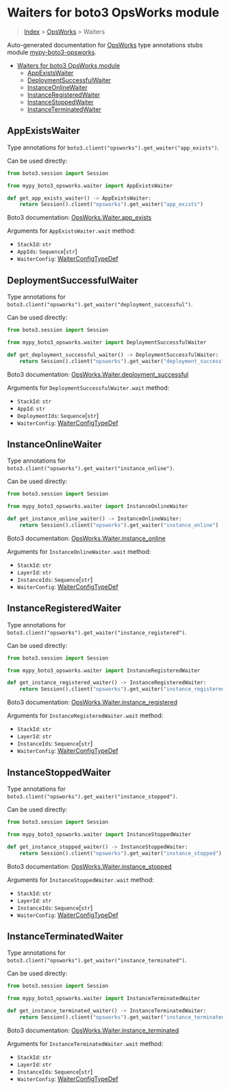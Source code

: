 <a id="waiters-for-boto3-opsworks-module"></a>

# Waiters for boto3 OpsWorks module

> [Index](../README.md) > [OpsWorks](./README.md) > Waiters

Auto-generated documentation for
[OpsWorks](https://boto3.amazonaws.com/v1/documentation/api/latest/reference/services/opsworks.html#OpsWorks)
type annotations stubs module
[mypy-boto3-opsworks](https://pypi.org/project/mypy-boto3-opsworks/).

- [Waiters for boto3 OpsWorks module](#waiters-for-boto3-opsworks-module)
  - [AppExistsWaiter](#appexistswaiter)
  - [DeploymentSuccessfulWaiter](#deploymentsuccessfulwaiter)
  - [InstanceOnlineWaiter](#instanceonlinewaiter)
  - [InstanceRegisteredWaiter](#instanceregisteredwaiter)
  - [InstanceStoppedWaiter](#instancestoppedwaiter)
  - [InstanceTerminatedWaiter](#instanceterminatedwaiter)

<a id="appexistswaiter"></a>

## AppExistsWaiter

Type annotations for `boto3.client("opsworks").get_waiter("app_exists")`.

Can be used directly:

```python
from boto3.session import Session

from mypy_boto3_opsworks.waiter import AppExistsWaiter

def get_app_exists_waiter() -> AppExistsWaiter:
    return Session().client("opsworks").get_waiter("app_exists")
```

Boto3 documentation:
[OpsWorks.Waiter.app_exists](https://boto3.amazonaws.com/v1/documentation/api/latest/reference/services/opsworks.html#OpsWorks.Waiter.AppExists)

Arguments for `AppExistsWaiter.wait` method:

- `StackId`: `str`
- `AppIds`: `Sequence`\[`str`\]
- `WaiterConfig`: [WaiterConfigTypeDef](./type_defs.md#waiterconfigtypedef)

<a id="deploymentsuccessfulwaiter"></a>

## DeploymentSuccessfulWaiter

Type annotations for
`boto3.client("opsworks").get_waiter("deployment_successful")`.

Can be used directly:

```python
from boto3.session import Session

from mypy_boto3_opsworks.waiter import DeploymentSuccessfulWaiter

def get_deployment_successful_waiter() -> DeploymentSuccessfulWaiter:
    return Session().client("opsworks").get_waiter("deployment_successful")
```

Boto3 documentation:
[OpsWorks.Waiter.deployment_successful](https://boto3.amazonaws.com/v1/documentation/api/latest/reference/services/opsworks.html#OpsWorks.Waiter.DeploymentSuccessful)

Arguments for `DeploymentSuccessfulWaiter.wait` method:

- `StackId`: `str`
- `AppId`: `str`
- `DeploymentIds`: `Sequence`\[`str`\]
- `WaiterConfig`: [WaiterConfigTypeDef](./type_defs.md#waiterconfigtypedef)

<a id="instanceonlinewaiter"></a>

## InstanceOnlineWaiter

Type annotations for `boto3.client("opsworks").get_waiter("instance_online")`.

Can be used directly:

```python
from boto3.session import Session

from mypy_boto3_opsworks.waiter import InstanceOnlineWaiter

def get_instance_online_waiter() -> InstanceOnlineWaiter:
    return Session().client("opsworks").get_waiter("instance_online")
```

Boto3 documentation:
[OpsWorks.Waiter.instance_online](https://boto3.amazonaws.com/v1/documentation/api/latest/reference/services/opsworks.html#OpsWorks.Waiter.InstanceOnline)

Arguments for `InstanceOnlineWaiter.wait` method:

- `StackId`: `str`
- `LayerId`: `str`
- `InstanceIds`: `Sequence`\[`str`\]
- `WaiterConfig`: [WaiterConfigTypeDef](./type_defs.md#waiterconfigtypedef)

<a id="instanceregisteredwaiter"></a>

## InstanceRegisteredWaiter

Type annotations for
`boto3.client("opsworks").get_waiter("instance_registered")`.

Can be used directly:

```python
from boto3.session import Session

from mypy_boto3_opsworks.waiter import InstanceRegisteredWaiter

def get_instance_registered_waiter() -> InstanceRegisteredWaiter:
    return Session().client("opsworks").get_waiter("instance_registered")
```

Boto3 documentation:
[OpsWorks.Waiter.instance_registered](https://boto3.amazonaws.com/v1/documentation/api/latest/reference/services/opsworks.html#OpsWorks.Waiter.InstanceRegistered)

Arguments for `InstanceRegisteredWaiter.wait` method:

- `StackId`: `str`
- `LayerId`: `str`
- `InstanceIds`: `Sequence`\[`str`\]
- `WaiterConfig`: [WaiterConfigTypeDef](./type_defs.md#waiterconfigtypedef)

<a id="instancestoppedwaiter"></a>

## InstanceStoppedWaiter

Type annotations for `boto3.client("opsworks").get_waiter("instance_stopped")`.

Can be used directly:

```python
from boto3.session import Session

from mypy_boto3_opsworks.waiter import InstanceStoppedWaiter

def get_instance_stopped_waiter() -> InstanceStoppedWaiter:
    return Session().client("opsworks").get_waiter("instance_stopped")
```

Boto3 documentation:
[OpsWorks.Waiter.instance_stopped](https://boto3.amazonaws.com/v1/documentation/api/latest/reference/services/opsworks.html#OpsWorks.Waiter.InstanceStopped)

Arguments for `InstanceStoppedWaiter.wait` method:

- `StackId`: `str`
- `LayerId`: `str`
- `InstanceIds`: `Sequence`\[`str`\]
- `WaiterConfig`: [WaiterConfigTypeDef](./type_defs.md#waiterconfigtypedef)

<a id="instanceterminatedwaiter"></a>

## InstanceTerminatedWaiter

Type annotations for
`boto3.client("opsworks").get_waiter("instance_terminated")`.

Can be used directly:

```python
from boto3.session import Session

from mypy_boto3_opsworks.waiter import InstanceTerminatedWaiter

def get_instance_terminated_waiter() -> InstanceTerminatedWaiter:
    return Session().client("opsworks").get_waiter("instance_terminated")
```

Boto3 documentation:
[OpsWorks.Waiter.instance_terminated](https://boto3.amazonaws.com/v1/documentation/api/latest/reference/services/opsworks.html#OpsWorks.Waiter.InstanceTerminated)

Arguments for `InstanceTerminatedWaiter.wait` method:

- `StackId`: `str`
- `LayerId`: `str`
- `InstanceIds`: `Sequence`\[`str`\]
- `WaiterConfig`: [WaiterConfigTypeDef](./type_defs.md#waiterconfigtypedef)

